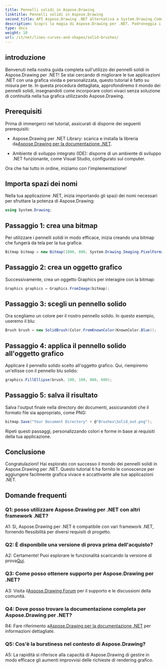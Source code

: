 ```yaml
---
title: Pennelli solidi in Aspose.Drawing
linktitle: Pennelli solidi in Aspose.Drawing
second_title: API Aspose.Drawing .NET alternativa a System.Drawing.Common
description: Scopri la magia di Aspose.Drawing per .NET. Padroneggia i pennelli solidi in questa guida passo passo per una grafica vivace.
type: docs
weight: 10
url: /it/net/lines-curves-and-shapes/solid-brushes/
---
```

## introduzione

Benvenuti nella nostra guida completa sull'utilizzo dei pennelli solidi in Aspose.Drawing per .NET! Se stai cercando di migliorare le tue applicazioni .NET con una grafica vivida e personalizzata, questo tutorial è fatto su misura per te. In questa procedura dettagliata, approfondiremo il mondo dei pennelli solidi, insegnandoti come incorporare colori vivaci senza soluzione di continuità nella tua grafica utilizzando Aspose.Drawing.

## Prerequisiti

Prima di immergerci nel tutorial, assicurati di disporre dei seguenti prerequisiti:

-  Aspose.Drawing per .NET Library: scarica e installa la libreria da[Aspose.Drawing per la documentazione .NET](https://reference.aspose.com/drawing/net/).

- Ambiente di sviluppo integrato (IDE): disporre di un ambiente di sviluppo .NET funzionante, come Visual Studio, configurato sul computer.

Ora che hai tutto in ordine, iniziamo con l'implementazione!

## Importa spazi dei nomi

Nella tua applicazione .NET, inizia importando gli spazi dei nomi necessari per sfruttare la potenza di Aspose.Drawing:

```csharp
using System.Drawing;
```

## Passaggio 1: crea una bitmap

Per utilizzare i pennelli solidi in modo efficace, inizia creando una bitmap che fungerà da tela per la tua grafica:

```csharp
Bitmap bitmap = new Bitmap(1000, 800, System.Drawing.Imaging.PixelFormat.Format32bppPArgb);
```

## Passaggio 2: crea un oggetto grafico

Successivamente, crea un oggetto Graphics per interagire con la bitmap:

```csharp
Graphics graphics = Graphics.FromImage(bitmap);
```

## Passaggio 3: scegli un pennello solido

Ora scegliamo un colore per il nostro pennello solido. In questo esempio, useremo il blu:

```csharp
Brush brush = new SolidBrush(Color.FromKnownColor(KnownColor.Blue));
```

## Passaggio 4: applica il pennello solido all'oggetto grafico

Applicare il pennello solido scelto all'oggetto grafico. Qui, riempiremo un'ellisse con il pennello blu solido:

```csharp
graphics.FillEllipse(brush, 100, 100, 800, 600);
```

## Passaggio 5: salva il risultato

Salva l'output finale nella directory dei documenti, assicurandoti che il formato file sia appropriato, come PNG:

```csharp
bitmap.Save("Your Document Directory" + @"Brushes\Solid_out.png");
```

Ripeti questi passaggi, personalizzando colori e forme in base ai requisiti della tua applicazione.

## Conclusione

Congratulazioni! Hai esplorato con successo il mondo dei pennelli solidi in Aspose.Drawing per .NET. Questo tutorial ti ha fornito le conoscenze per aggiungere facilmente grafica vivace e accattivante alle tue applicazioni .NET.

## Domande frequenti

### Q1: posso utilizzare Aspose.Drawing per .NET con altri framework .NET?

A1: Sì, Aspose.Drawing per .NET è compatibile con vari framework .NET, fornendo flessibilità per diversi requisiti di progetto.

### Q2: È disponibile una versione di prova prima dell'acquisto?

A2: Certamente! Puoi esplorare le funzionalità scaricando la versione di prova[Qui](https://releases.aspose.com/).

### Q3: Come posso ottenere supporto per Aspose.Drawing per .NET?

 A3: Visita il[Aspose.Drawing Forum](https://forum.aspose.com/c/diagram/17) per il supporto e le discussioni della comunità.

### Q4: Dove posso trovare la documentazione completa per Aspose.Drawing per .NET?

R4: Fare riferimento a[Aspose.Drawing per la documentazione .NET](https://reference.aspose.com/drawing/net/) per informazioni dettagliate.

### Q5: Cos'è la burstiness nel contesto di Aspose.Drawing?

A5: La rapidità si riferisce alla capacità di Aspose.Drawing di gestire in modo efficace gli aumenti improvvisi delle richieste di rendering grafico.